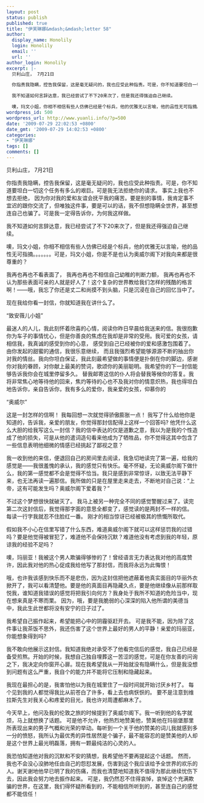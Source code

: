 ```yaml
---
layout: post
status: publish
published: true
title: "伊芙琳娜&mdash;&mdash;letter 58"
author:
  display_name: Honolily
  login: Honolily
  email: ''
  url: ''
author_login: Honolily
excerpt: |-
  贝利山庄， 7月21日

  你指责我隐瞒，控告我保留，这是毫无疑问的，我也应受此种指责。可是，你不知道要坦白一切这个任务有多么的艰巨。可是我无法拒绝你的请求。 事实上我也不想去拒绝， 因为你对我的爱和友谊会抚平我的痛苦。要是别的事情，我肯定事不宜迟的跟你交流了，但唯独这件事，要是可以的话，我不但想隐瞒全世界，甚至想连自己也骗了。可是我一定得告诉你，为何我这样做。

  我不知道如何言辞达意，我已经尝试了不下20来次了，但是我还得强迫自己继续。

  噢，玛文小姐，你相不相信有些人仿佛已经是个标兵，他的优雅无以言喻，他的品性无可指摘。。。。。。。可是，玛文小姐，你是不是也认为奥威尔阁下对我向来都是很尊重的？
wordpress_id: 500
wordpress_url: http://www.yuanli.info/?p=500
date: '2009-07-29 22:02:53 +0800'
date_gmt: '2009-07-29 14:02:53 +0800'
categories:
- "伊芙琳娜"
tags: []
comments: []
---
```

<p>贝利山庄， 7月21日</p>
<p>你指责我隐瞒，控告我保留，这是毫无疑问的，我也应受此种指责。可是，你不知道要坦白一切这个任务有多么的艰巨。可是我无法拒绝你的请求。 事实上我也不想去拒绝， 因为你对我的爱和友谊会抚平我的痛苦。要是别的事情，我肯定事不宜迟的跟你交流了，但唯独这件事，要是可以的话，我不但想隐瞒全世界，甚至想连自己也骗了。可是我一定得告诉你，为何我这样做。</p>
<p>我不知道如何言辞达意，我已经尝试了不下20来次了，但是我还得强迫自己继续。</p>
<p>噢，玛文小姐，你相不相信有些人仿佛已经是个标兵，他的优雅无以言喻，他的品性无可指摘。。。。。。。可是，玛文小姐，你是不是也认为奥威尔阁下对我向来都是很尊重的？<a id="more"></a><a id="more-500"></a></p>
<p>我再也再也不看表面了， 我再也再也不相信自己幼稚的判断力额， 我再也再也不认为那些表面可亲的人就是好人了！这个复杂的世界教给我们怎样的残酷的格言啊！&mdash;&mdash;哦，我忘了你还是丈二和尚摸不到头脑，只是沉浸在自己的回忆当中了。</p>
<p>现在我给你看一封信，你就知道我在讲什么了。</p>
<p>&ldquo;致安薇儿小姐&rdquo;</p>
<p>最迷人的人儿，我此刻怀着欣喜的心情，阅读你昨日早晨给我送来的信。我很抱歉你为车子的事情忧心，但是你善良的焦虑在我却是非常的受用。我可爱的女孩，请相信我，我真诚的感受到你的心意， 感受到自己已经被你的爱和感激包围着了。由你发起的甜蜜的通信，我很乐意继续， 而且我强烈希望能够源源不断的抽出你对我的情丝。我向你坦白保证，我此刻最希望做的事情便是扑倒在你的脚边，感谢你对我的眷顾，对你献上最美的赞词，歌颂你的美丽聪明。我希望你的下一封信能够告诉我你会在城里停留多久。 替我邮寄这信的仆人将会替我等候你的答复。我将非常焦心地等待他的回来，焦灼等待的心也不及我对你的情意炽热，我也得坦白地告诉你，亲自告诉你，我有多么的爱你，我亲爱的女孩，仰慕你的</p>
<p>&ldquo;奥威尔&rdquo;</p>
<p>这是一封怎样的信啊！ 我每回想一次就觉得骄傲膨胀一点！ 我写了什么给他你是知道的，告诉我，亲爱的朋友，你觉得那封信配得上这样一个回答吗? 他凭什么这么大胆的给我写这么一封信？我的信中表达的仅是道歉之意，我以为是我的个性造成了他的损失，可是从他的遣词造句看来他成为了牺牲品，你不觉得这其中包含了一些信息表明他细微的情感已经挑起了鄙视之意？</p>
<p>我一收到他的来信，便退回自己的房间里去阅读，我急切地读完了第一遍，给我的感觉是&mdash;&mdash;我很羞愧的承认，我的感觉只有快乐。毫不怀疑，无论奥威尔阁下做什么，我的第一感觉都不会是觉得不恰当。我只是感到非常惊讶，以致无法平静下来，也无法再读一遍那信。我所做的只是在屋里走来走去，不断地对自己说：&ldquo;上帝，这有可能发生吗？奥威尔阁下爱着我？&rdquo;</p>
<p>不过这个梦想很快就破灭了。 我马上被另一种完全不同的感觉警醒过来了。读完第二次这封信后，我觉得那字面的意思全都变了，感觉读的是两封不一样的信。 每读一行字我就忍不住脸红一番。 刚才的相当惊讶已经被极其的愤慨所取代。</p>
<p>假如我不小心在信里写错了什么东西，难道奥威尔阁下就可以这样惩罚我的过错吗？要是他觉得被冒犯了，难道他不会保持沉默？难道他没有考虑到我的年轻，原谅我的经验不足吗？</p>
<p>噢，玛丽亚！我被这个男人欺骗得够惨的了！曾经语言无力表达我对他的高度赞许，因此我对他的热心促成我给他写了那封信，而我将永远为此悔恨！</p>
<p>哦，也许我该感到快乐而不是悲伤，因为这封信把他遮蔽着他真实面目的华丽外衣掀开了，我可以看清楚他。要是他的真面目再隐藏久点，要是他继续像从前那样取悦我，谁知道我错误的感觉将把我引向何方？我身处于我所不知道的危险当中，现在想来真是不寒而栗。 因为，哦，要是我脆弱的心深深的陷入他所谓的美德当中，我此生此世都将没有安宁的日子过了。</p>
<p>我希望自己振作起来，希望能把心中的阴霾驱赶开去。 可是我不能，因为除了这件事让我茶饭不思外，我还伤害了这个世界上最好的男人的平静！亲爱的玛丽亚，你能想象得到吗?</p>
<p>我不敢向他展示这封信。我知道我绝对承受不了他看完信后的感觉，我自己已经是备受煎熬。开始的时候，我想自己独自埋葬这一苦涩的感觉，可是在你友善的问询之下，我决定向你窗开心扉。现在我希望我从一开始就没有隐瞒什么，但是我没想到问题有这么严重，我自个的能力并不能将它压制和隐藏起来。</p>
<p>我现在最担心的是，我害怕他以为我在城里住了一段时间就开始讨厌乡村了。 每个见到我的人都觉得我比从前苍白了许多，看上去也病恹恹的。 要不是注意到维拉斯先生对我关心和疼爱的目光，我也许对周遭都麻木了。</p>
<p>今天早上，他问及我的伦敦之旅的时候提到了奥威尔阁下。我一听到他的名字就烦，马上就想换了话题。 可是他不允许，他热烈地赞美他，赞美他在玛丽堡那里所表现出来的男子气概和光荣的举动。每听到一个关于他的赞美的词儿我就感到多一分的愤怒，我所认为最优秀的异性居然是个骗子，最不能容忍的是赞美他的人却是这个世界上最光明磊落，拥有一颗最纯洁的心灵的人。</p>
<p>我恐怕知道他对我的沉默和不安的猜想，我希望他不要再提起这个话题。 然而，我也不会没心没肺地任由自己的怨怼发展，伤害到这个我应该给予全世界的欢乐的人。谢天谢地他早已明了我的伤痛，而我也清楚地知道我不值得为那此继续忧伤下去，因此我会努力地去振作起来。 可是，我仍然忍不住得哀悼，哀悼这个充满欺骗的世界，在这里，我们得怀疑所看到的，不能相信所听到的，甚至连自己的感觉都不能信任！</p>
